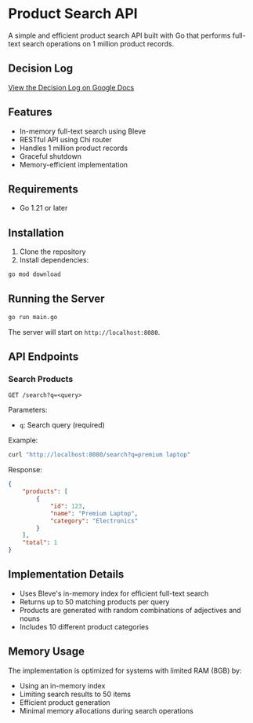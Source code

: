 # Product Search API

A simple and efficient product search API built with Go that performs full-text search operations on 1 million product records.

## Decision Log

[View the Decision Log on Google Docs](https://docs.google.com/document/d/17wd7sXPdkPsMiDlwdIoZ-lD0wqmpwxXfr8PGldKifpA/edit?usp=sharing)

## Features

- In-memory full-text search using Bleve
- RESTful API using Chi router
- Handles 1 million product records
- Graceful shutdown
- Memory-efficient implementation

## Requirements

- Go 1.21 or later

## Installation

1. Clone the repository
2. Install dependencies:
```bash
go mod download
```

## Running the Server

```bash
go run main.go
```

The server will start on `http://localhost:8080`.

## API Endpoints

### Search Products

```
GET /search?q=<query>
```

Parameters:
- `q`: Search query (required)

Example:
```bash
curl "http://localhost:8080/search?q=premium laptop"
```

Response:
```json
{
    "products": [
        {
            "id": 123,
            "name": "Premium Laptop",
            "category": "Electronics"
        }
    ],
    "total": 1
}
```

## Implementation Details

- Uses Bleve's in-memory index for efficient full-text search
- Returns up to 50 matching products per query
- Products are generated with random combinations of adjectives and nouns
- Includes 10 different product categories

## Memory Usage

The implementation is optimized for systems with limited RAM (8GB) by:
- Using an in-memory index
- Limiting search results to 50 items
- Efficient product generation
- Minimal memory allocations during search operations 